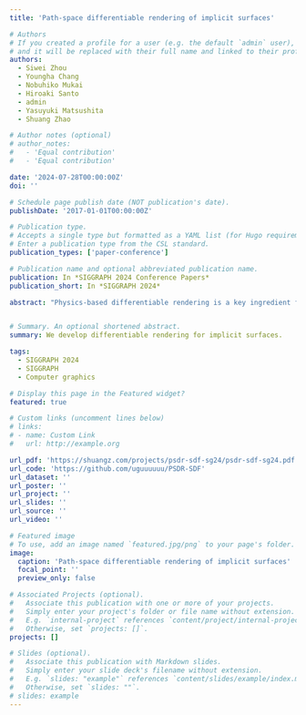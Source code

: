```yaml
---
title: 'Path-space differentiable rendering of implicit surfaces'

# Authors
# If you created a profile for a user (e.g. the default `admin` user), write the username (folder name) here
# and it will be replaced with their full name and linked to their profile.
authors:
  - Siwei Zhou
  - Youngha Chang
  - Nobuhiko Mukai
  - Hiroaki Santo
  - admin
  - Yasuyuki Matsushita
  - Shuang Zhao

# Author notes (optional)
# author_notes:
#   - 'Equal contribution'
#   - 'Equal contribution'

date: '2024-07-28T00:00:00Z'
doi: ''

# Schedule page publish date (NOT publication's date).
publishDate: '2017-01-01T00:00:00Z'

# Publication type.
# Accepts a single type but formatted as a YAML list (for Hugo requirements).
# Enter a publication type from the CSL standard.
publication_types: ['paper-conference']

# Publication name and optional abbreviated publication name.
publication: In *SIGGRAPH 2024 Conference Papers*
publication_short: In *SIGGRAPH 2024*

abstract: "Physics-based differentiable rendering is a key ingredient for integrating forward rendering into probabilistic inference and machine learning pipelines. As a state-of-the-art formulation for differentiable rendering, differential path integrals have enabled the development of efficient Monte Carlo estimators for both interior and boundary integrals. Unfortunately, this formulation has been designed mostly for explicit geometries like polygonal meshes. In this paper, we generalize the theory of differential path integrals to support implicit geometries like level sets and signed-distance functions (SDFs). In addition, we introduce new Monte Carlo estimators for efficiently sampling discontinuity boundaries that are also implicitly specified. We demonstrate the effectiveness of our theory and algorithms using several differentiable-rendering and inverse-rendering examples."


# Summary. An optional shortened abstract.
summary: We develop differentiable rendering for implicit surfaces. 

tags:
  - SIGGRAPH 2024
  - SIGGRAPH
  - Computer graphics

# Display this page in the Featured widget?
featured: true

# Custom links (uncomment lines below)
# links:
# - name: Custom Link
#   url: http://example.org

url_pdf: 'https://shuangz.com/projects/psdr-sdf-sg24/psdr-sdf-sg24.pdf'
url_code: 'https://github.com/uguuuuuu/PSDR-SDF'
url_dataset: ''
url_poster: ''
url_project: ''
url_slides: ''
url_source: ''
url_video: ''

# Featured image
# To use, add an image named `featured.jpg/png` to your page's folder.
image:
  caption: 'Path-space differentiable rendering of implicit surfaces'
  focal_point: ''
  preview_only: false

# Associated Projects (optional).
#   Associate this publication with one or more of your projects.
#   Simply enter your project's folder or file name without extension.
#   E.g. `internal-project` references `content/project/internal-project/index.md`.
#   Otherwise, set `projects: []`.
projects: []

# Slides (optional).
#   Associate this publication with Markdown slides.
#   Simply enter your slide deck's filename without extension.
#   E.g. `slides: "example"` references `content/slides/example/index.md`.
#   Otherwise, set `slides: ""`.
# slides: example
---
```


<!-- {{% callout note %}}
Click the _Cite_ button above to demo the feature to enable visitors to import publication metadata into their reference management software.
{{% /callout %}}

{{% callout note %}}
Create your slides in Markdown - click the _Slides_ button to check out the example.
{{% /callout %}}

Add the publication's **full text** or **supplementary notes** here. You can use rich formatting such as including [code, math, and images](https://docs.hugoblox.com/content/writing-markdown-latex/). -->
